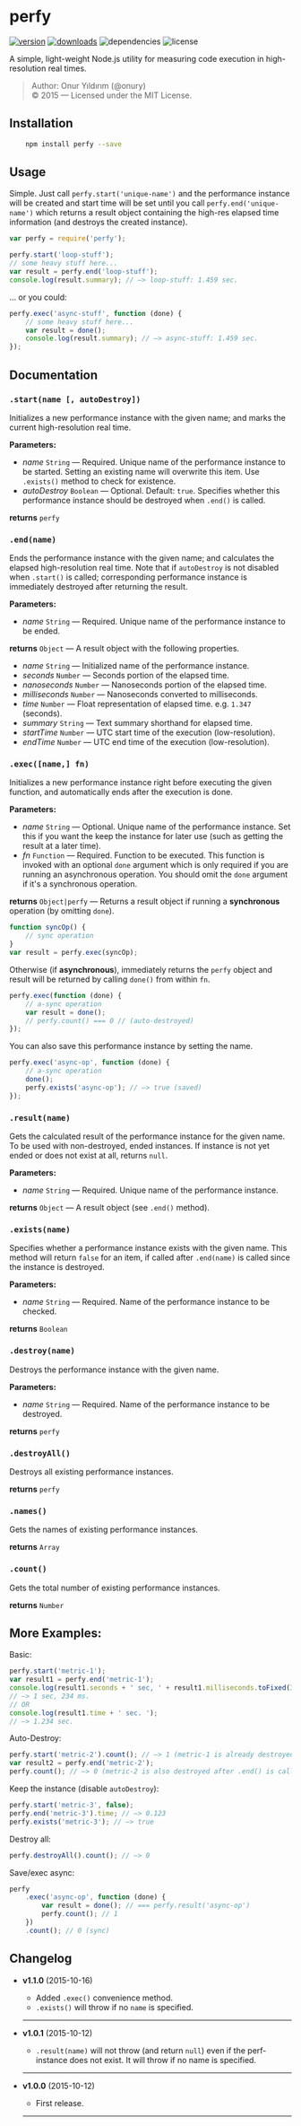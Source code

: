 # perfy

[![version](http://img.shields.io/npm/v/perfy.svg)](https://www.npmjs.com/package/perfy)
[![downloads](http://img.shields.io/npm/dm/perfy.svg)](https://www.npmjs.com/package/perfy)
![dependencies](https://david-dm.org/onury/perfy.svg)
![license](http://img.shields.io/npm/l/perfy.svg)  

A simple, light-weight Node.js utility for measuring code execution in high-resolution real times.

> Author: Onur Yıldırım (@onury)  
> © 2015 — Licensed under the MIT License.  

## Installation

```sh
    npm install perfy --save
```

## Usage

Simple. Just call `perfy.start('unique-name')` and the performance instance will be created and start time will be set until you call `perfy.end('unique-name')` which returns a result object containing the high-res elapsed time information (and destroys the created instance).

```js  
var perfy = require('perfy');

perfy.start('loop-stuff');
// some heavy stuff here...
var result = perfy.end('loop-stuff');
console.log(result.summary); // —> loop-stuff: 1.459 sec.
```
... or you could:
```js
perfy.exec('async-stuff', function (done) {
    // some heavy stuff here...
    var result = done();
    console.log(result.summary); // —> async-stuff: 1.459 sec.
});    
```

## Documentation

### `.start(name [, autoDestroy])`
Initializes a new performance instance with the given name; and marks the current high-resolution real time.  

**Parameters:**  

 - *name* `String` — Required. Unique name of the performance instance to be started. Setting an existing name will overwrite this item. Use `.exists()` method to check for existence.  
 - *autoDestroy* `Boolean` — Optional. Default: `true`. Specifies whether this performance instance should be destroyed when `.end()` is called.  

**returns** `perfy`  

### `.end(name)`
Ends the performance instance with the given name; and calculates the elapsed high-resolution real time. Note that if `autoDestroy` is not disabled when `.start()` is called; corresponding performance instance is immediately destroyed after returning the result.  

**Parameters:**  

 - *name* `String` — Required. Unique name of the performance instance to be ended.  

**returns** `Object` — A result object with the following properties.  

 - *name* `String` — Initialized name of the performance instance.   
 - *seconds* `Number` — Seconds portion of the elapsed time.   
 - *nanoseconds* `Number` — Nanoseconds portion of the elapsed time.    
 - *milliseconds* `Number` — Nanoseconds converted to milliseconds.  
 - *time* `Number` — Float representation of elapsed time. e.g. `1.347` (seconds).   
 - *summary* `String` — Text summary shorthand for elapsed time.  
 - *startTime* `Number` — UTC start time of the execution (low-resolution).  
 - *endTime* `Number` — UTC end time of the execution (low-resolution).  

### `.exec([name,] fn)`
Initializes a new performance instance right before executing the given function, and automatically ends after the execution is done.  

**Parameters:**  

 - *name* `String` — Optional. Unique name of the performance instance. Set this if you want the keep the instance for later use (such as getting the result at a later time).  
 - *fn* `Function` — Required. Function to be executed. This function is invoked with an optional `done` argument which is only required if you are running an asynchronous operation. You should omit the `done` argument if it's a synchronous operation.  

**returns** `Object|perfy` — Returns a result object if running a **synchronous** operation (by omitting `done`).  
```js
function syncOp() {
    // sync operation
}
var result = perfy.exec(syncOp);
```
Otherwise (if **asynchronous**), immediately returns the `perfy` object and result will be returned by calling `done()` from within `fn`.   
```js
perfy.exec(function (done) {
    // a-sync operation
    var result = done();
    // perfy.count() === 0 // (auto-destroyed)
});
```
You can also save this performance instance by setting the name.  
```js
perfy.exec('async-op', function (done) {
    // a-sync operation
    done();
    perfy.exists('async-op'); // —> true (saved)
});
```

### `.result(name)`
Gets the calculated result of the performance instance for the given name. To be used with non-destroyed, ended instances. If instance is not yet ended or does not exist at all, returns `null`.  

**Parameters:**  

 - *name* `String` — Required. Unique name of the performance instance.  

**returns** `Object` — A result object (see `.end()` method).  

### `.exists(name)`
Specifies whether a performance instance exists with the given name. This method will return `false` for an item, if called after `.end(name)` is called since the instance is destroyed.  

**Parameters:**  

 - *name* `String` — Required. Name of the performance instance to be checked.  

**returns** `Boolean`

### `.destroy(name)`
Destroys the performance instance with the given name.  

**Parameters:**  

 - *name* `String` — Required. Name of the performance instance to be destroyed.  

**returns** `perfy`

### `.destroyAll()`
Destroys all existing performance instances.  

**returns** `perfy`

### `.names()`
Gets the names of existing performance instances.  

**returns** `Array`  

### `.count()`
Gets the total number of existing performance instances.  

**returns** `Number`  

## More Examples:  

Basic:
```js
perfy.start('metric-1');
var result1 = perfy.end('metric-1');
console.log(result1.seconds + ' sec, ' + result1.milliseconds.toFixed(3) + ' ms.');
// —> 1 sec, 234 ms.
// OR
console.log(result1.time + ' sec. ');
// —> 1.234 sec.
```

Auto-Destroy:
```js
perfy.start('metric-2').count(); // —> 1 (metric-1 is already destroyed)
var result2 = perfy.end('metric-2');
perfy.count(); // —> 0 (metric-2 is also destroyed after .end() is called)
```

Keep the instance (disable `autoDestroy`):
```js
perfy.start('metric-3', false);
perfy.end('metric-3').time; // —> 0.123
perfy.exists('metric-3'); // —> true
```

Destroy all:
```js
perfy.destroyAll().count(); // —> 0
```

Save/exec async:
```js
perfy
    .exec('async-op', function (done) {
        var result = done(); // === perfy.result('async-op')
        perfy.count(); // 1
    })
    .count(); // 0 (sync)
```

## Changelog

- **v1.1.0** (2015-10-16)  
    + Added `.exec()` convenience method.  
    + `.exists()` will throw if no `name` is specified.  

    ---

- **v1.0.1** (2015-10-12)  
    + `.result(name)` will not throw (and return `null`) even if the perf-instance does not exist. It will throw if no name is specified.  

    ---

- **v1.0.0** (2015-10-12)  
    + First release.  

    ---
